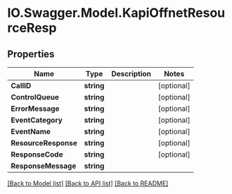# IO.Swagger.Model.KapiOffnetResourceResp
## Properties

Name | Type | Description | Notes
------------ | ------------- | ------------- | -------------
**CallID** | **string** |  | [optional] 
**ControlQueue** | **string** |  | [optional] 
**ErrorMessage** | **string** |  | [optional] 
**EventCategory** | **string** |  | [optional] 
**EventName** | **string** |  | [optional] 
**ResourceResponse** | **string** |  | [optional] 
**ResponseCode** | **string** |  | [optional] 
**ResponseMessage** | **string** |  | 

[[Back to Model list]](../README.md#documentation-for-models) [[Back to API list]](../README.md#documentation-for-api-endpoints) [[Back to README]](../README.md)

